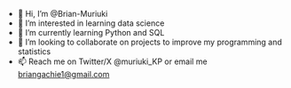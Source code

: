 - 👋 Hi, I’m @Brian-Muriuki
- 👀 I’m interested in learning data science
- 🌱 I’m currently learning Python and SQL
- 💞️ I’m looking to collaborate on projects to improve my programming and statistics 
- 📫 Reach me on Twitter/X @muriuki_KP or email me briangachie1@gmail.com  

<!---
Brian-Muriuki/Brian-Muriuki is a ✨ special ✨ repository because its `README.md` (this file) appears on your GitHub profile.
You can click the Preview link to take a look at your changes.
--->
